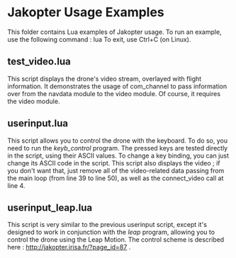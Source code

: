 # Jakopter Usage Examples
This folder contains Lua examples of Jakopter usage.
To run an example, use the following command :
lua <example>
To exit, use Ctrl+C (on Linux).

## test_video.lua
This script displays the drone's video stream, overlayed with flight information.
It demonstrates the usage of com_channel to pass information over
from the navdata module to the video module.
Of course, it requires the video module.

## userinput.lua
This script allows you to control the drone with the keyboard.
To do so, you need to run the *keyb_control* program.
The pressed keys are tested directly in the script, using their ASCII values.
To change a key binding, you can just change its ASCII code in the script.
This script also displays the video ; if you don't want that,
just remove all of the video-related data passing from the main loop (from line 39 to line 50),
as well as the connect_video call at line 4.

## userinput_leap.lua
This script is very similar to the previous userinput script, except it's designed to work
in conjunction with the *leap* program, allowing you to control the drone using the Leap Motion.
The control scheme is described here : http://jakopter.irisa.fr/?page_id=87 .

